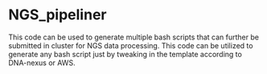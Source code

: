 # NGS_pipeliner
This code can be used to generate multiple bash scripts that can further be submitted in cluster for NGS data processing. 
This code can be utilized to generate any bash script just by tweaking in the template according to DNA-nexus or AWS.
